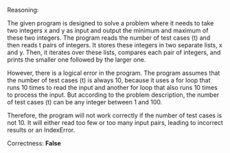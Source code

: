 Reasoning:

The given program is designed to solve a problem where it needs to take two integers x and y as input and output the minimum and maximum of these two integers. The program reads the number of test cases (t) and then reads t pairs of integers. It stores these integers in two separate lists, x and y. Then, it iterates over these lists, compares each pair of integers, and prints the smaller one followed by the larger one.

However, there is a logical error in the program. The program assumes that the number of test cases (t) is always 10, because it uses a for loop that runs 10 times to read the input and another for loop that also runs 10 times to process the input. But according to the problem description, the number of test cases (t) can be any integer between 1 and 100.

Therefore, the program will not work correctly if the number of test cases is not 10. It will either read too few or too many input pairs, leading to incorrect results or an IndexError.

Correctness: **False**